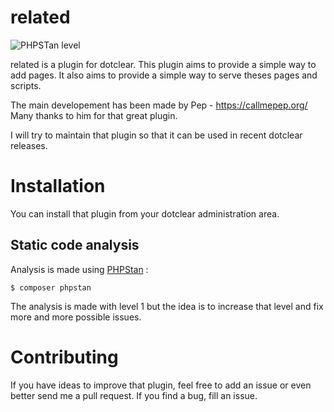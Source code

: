 # related

![PHPSTan level](https://img.shields.io/badge/PHPStan-level%201-brightgreen.svg?style=flat)

related is a plugin for dotclear.
This plugin aims to provide a simple way to add pages.
It also aims to provide a simple way to serve theses pages and scripts.

The main developement has been made by Pep - https://callmepep.org/
Many thanks to him for that great plugin.

I will try to maintain that plugin so that it can be used in recent dotclear releases.

# Installation

You can install that plugin from your dotclear administration area.

## Static code analysis

Analysis is made using [PHPStan](https://github.com/phpstan/phpstan) :

```
$ composer phpstan
```

The analysis is made with level 1 but the idea is to increase that level and fix more and more possible issues.

# Contributing

If you have ideas to improve that plugin, feel free to add an issue or even better send me a pull request.
If you find a bug, fill an issue.
